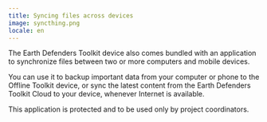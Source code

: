 ```yaml
---
title: Syncing files across devices
image: syncthing.png
locale: en
---
```


The Earth Defenders Toolkit device also comes bundled with an application to synchronize files between two or more computers and mobile devices.

You can use it to backup important data from your computer or phone to the Offline Toolkit device, or sync the latest content from the <app-button :inline="true" localUrl=":8086/">Earth Defenders Toolkit Cloud</app-button> to your device, whenever Internet is available.

This application is protected and to be used only by project coordinators.

<app-button :color="true" target="_self" link="apps/syncthing" text="Download Syncthing"></app-button>

<app-button localUrl=":8082" text="Use Syncthing"></app-button>
